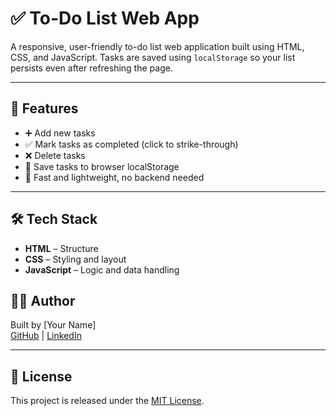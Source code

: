 # ✅ To-Do List Web App

A responsive, user-friendly to-do list web application built using HTML, CSS, and JavaScript. Tasks are saved using `localStorage` so your list persists even after refreshing the page.

---

## 🧩 Features

- ➕ Add new tasks
- ✅ Mark tasks as completed (click to strike-through)
- ❌ Delete tasks
- 💾 Save tasks to browser localStorage
- 🎯 Fast and lightweight, no backend needed

---

## 🛠️ Tech Stack

- **HTML** – Structure  
- **CSS** – Styling and layout  
- **JavaScript** – Logic and data handling


## 👨‍💻 Author

Built by [Your Name]  
[GitHub](https://github.com/seralathan06) | [LinkedIn](https://www.linkedin.com/in/seralathan-s-097b29257/)

---

## 📄 License

This project is released under the [MIT License](LICENSE).

